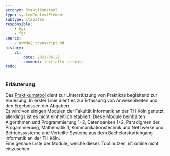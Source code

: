 ```yaml
---
acronym: Praktikumstool     
type: systemContextElement
subtype: itsystem
responsible:
    - ngi
    - fgr
source:
    - nnWMA2_transkript.md
history:
    v1:
        date: 2021-06-22
        comment: initially created
todo:
---    
```


### Erläuterung
Das [Praktikumstool](https://praktikum.gm.fh-koeln.de) dient zur Unterstützung von Praktikas begleitend zur Vorlesung. In erster Linie dient es zur Erfassung von Anwesenheiten und den Ergebnissen der Abgaben.  
Es wird von einigen Modulen der Fakultät Informatik an der TH Köln genutzt, allerdings ist es nicht einheitlich etabliert.
Diese Module beinhalten Algorithmen und Programmierung 1+2, Datenbanken 1+2, Paradigmen der Progammierung, Mathematik 1, Kommunikationstechnik und Netzwerke und Betriebssysteme und Verteilte Systeme aus dem Bachelorstudiengang Informatik an der TH Köln.\
Eine genaue Liste der Module, welche dieses Tool nutzen, ist online nicht einzusehen.

